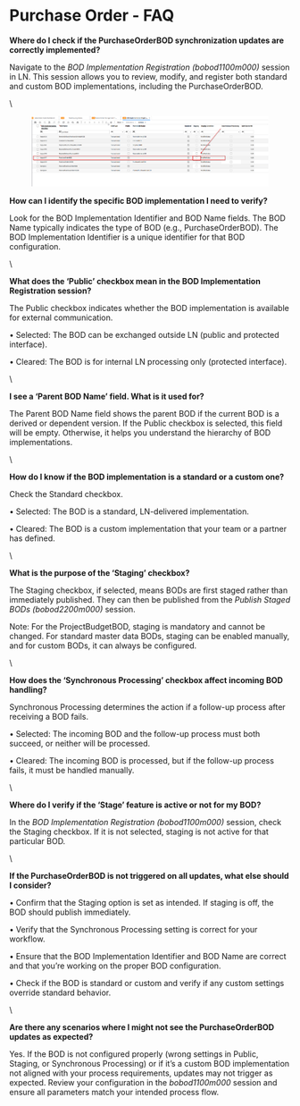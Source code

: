 # Purchase Order - FAQ

**Where do I check if the PurchaseOrderBOD synchronization updates are correctly implemented?**

Navigate to the _BOD Implementation Registration (bobod1100m000)_ session in LN. This session allows you to review, modify, and register both standard and custom BOD implementations, including the PurchaseOrderBOD.

\


<figure><img src="../../../../../.gitbook/assets/PO.png" alt=""><figcaption></figcaption></figure>

**How can I identify the specific BOD implementation I need to verify?**

Look for the BOD Implementation Identifier and BOD Name fields. The BOD Name typically indicates the type of BOD (e.g., PurchaseOrderBOD). The BOD Implementation Identifier is a unique identifier for that BOD configuration.

\


**What does the ‘Public’ checkbox mean in the BOD Implementation Registration session?**

The Public checkbox indicates whether the BOD implementation is available for external communication.

• Selected: The BOD can be exchanged outside LN (public and protected interface).

• Cleared: The BOD is for internal LN processing only (protected interface).

\


**I see a ‘Parent BOD Name’ field. What is it used for?**

The Parent BOD Name field shows the parent BOD if the current BOD is a derived or dependent version. If the Public checkbox is selected, this field will be empty. Otherwise, it helps you understand the hierarchy of BOD implementations.

\


**How do I know if the BOD implementation is a standard or a custom one?**

Check the Standard checkbox.

• Selected: The BOD is a standard, LN-delivered implementation.

• Cleared: The BOD is a custom implementation that your team or a partner has defined.

\


**What is the purpose of the ‘Staging’ checkbox?**

The Staging checkbox, if selected, means BODs are first staged rather than immediately published. They can then be published from the _Publish Staged BODs (bobod2200m000)_ session.

Note: For the ProjectBudgetBOD, staging is mandatory and cannot be changed. For standard master data BODs, staging can be enabled manually, and for custom BODs, it can always be configured.

\


**How does the ‘Synchronous Processing’ checkbox affect incoming BOD handling?**

Synchronous Processing determines the action if a follow-up process after receiving a BOD fails.

• Selected: The incoming BOD and the follow-up process must both succeed, or neither will be processed.

• Cleared: The incoming BOD is processed, but if the follow-up process fails, it must be handled manually.

\


**Where do I verify if the ‘Stage’ feature is active or not for my BOD?**

In the _BOD Implementation Registration (bobod1100m000)_ session, check the Staging checkbox. If it is not selected, staging is not active for that particular BOD.

\


**If the PurchaseOrderBOD is not triggered on all updates, what else should I consider?**

• Confirm that the Staging option is set as intended. If staging is off, the BOD should publish immediately.

• Verify that the Synchronous Processing setting is correct for your workflow.

• Ensure that the BOD Implementation Identifier and BOD Name are correct and that you’re working on the proper BOD configuration.

• Check if the BOD is standard or custom and verify if any custom settings override standard behavior.

\


**Are there any scenarios where I might not see the PurchaseOrderBOD updates as expected?**

Yes. If the BOD is not configured properly (wrong settings in Public, Staging, or Synchronous Processing) or if it’s a custom BOD implementation not aligned with your process requirements, updates may not trigger as expected. Review your configuration in the _bobod1100m000_ session and ensure all parameters match your intended process flow.
